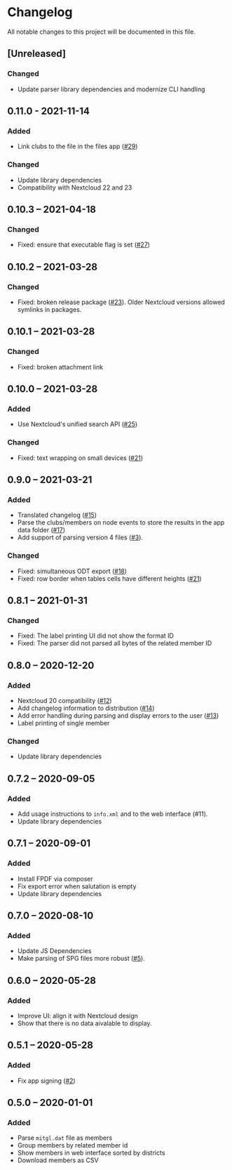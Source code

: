# Changelog
All notable changes to this project will be documented in this file.

## [Unreleased]
### Changed
- Update parser library dependencies and modernize CLI handling

## 0.11.0 - 2021-11-14 
### Added
- Link clubs to the file in the files app ([#29](https://gitlab.com/schrieveslaach/nextcloud-spgverein-app/-/issues/29))
### Changed
- Update library dependencies
- Compatibility with Nextcloud 22 and 23

## 0.10.3 – 2021-04-18
### Changed
- Fixed: ensure that executable flag is set ([#27](https://gitlab.com/schrieveslaach/nextcloud-spgverein-app/-/issues/27))

## 0.10.2 – 2021-03-28
### Changed
- Fixed: broken release package ([#23](https://gitlab.com/schrieveslaach/nextcloud-spgverein-app/-/issues/23)). Older Nextcloud versions allowed symlinks in packages.

## 0.10.1 – 2021-03-28
### Changed
- Fixed: broken attachment link

## 0.10.0 – 2021-03-28
### Added
- Use Nextcloud's unified search API ([#25](https://gitlab.com/schrieveslaach/nextcloud-spgverein-app/-/issues/25))
### Changed
- Fixed: text wrapping on small devices ([#21](https://gitlab.com/schrieveslaach/nextcloud-spgverein-app/-/issues/21))

## 0.9.0 – 2021-03-21
### Added
- Translated changelog ([#15](https://gitlab.com/schrieveslaach/nextcloud-spgverein-app/-/issues/15))
- Parse the clubs/members on node events to store the results in the app data folder ([#17](https://gitlab.com/schrieveslaach/nextcloud-spgverein-app/-/issues/17))
- Add support of parsing version 4 files ([#3](https://gitlab.com/schrieveslaach/nextcloud-spgverein-app/-/issues/3)).
### Changed
- Fixed: simultaneous ODT export ([#18](https://gitlab.com/schrieveslaach/nextcloud-spgverein-app/-/issues/18))
- Fixed: row border when tables cells have different heights ([#21](https://gitlab.com/schrieveslaach/nextcloud-spgverein-app/-/issues/21))

## 0.8.1 – 2021-01-31
### Changed
- Fixed: The label printing UI did not show the format ID
- Fixed: The parser did not parsed all bytes of the related member ID

## 0.8.0 – 2020-12-20
### Added
- Nextcloud 20 compatibility ([#12](https://gitlab.com/schrieveslaach/nextcloud-spgverein-app/-/issues/12))
- Add changelog information to distribution ([#14](https://gitlab.com/schrieveslaach/nextcloud-spgverein-app/-/issues/14))
- Add error handling during parsing and display errors to the user ([#13](https://gitlab.com/schrieveslaach/nextcloud-spgverein-app/-/issues/13))
- Label printing of single member

### Changed
- Update library dependencies

## 0.7.2 – 2020-09-05
### Added
- Add usage instructions to `info.xml` and to the web interface (#11).
- Update library dependencies

## 0.7.1 – 2020-09-01
### Added
- Install FPDF via composer
- Fix export error when salutation is empty
- Update library dependencies

## 0.7.0 – 2020-08-10
### Added
- Update JS Dependencies
- Make parsing of SPG files more robust ([#5](https://gitlab.com/schrieveslaach/nextcloud-spgverein-app/-/issues/5)).

## 0.6.0 – 2020-05-28
### Added
- Improve UI: align it with Nextcloud design
- Show that there is no data aivalable to display.

## 0.5.1 – 2020-05-28
### Added
- Fix app signing ([#2](https://gitlab.com/schrieveslaach/nextcloud-spgverein-app/-/issues/2))

## 0.5.0 – 2020-01-01
### Added
- Parse `mitgl.dat` file as members
- Group members by related member id
- Show members in web interface sorted by districts
- Download members as CSV
